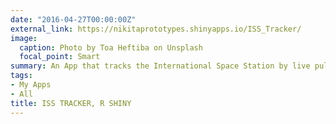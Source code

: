```yaml
---
date: "2016-04-27T00:00:00Z"
external_link: https://nikitaprototypes.shinyapps.io/ISS_Tracker/
image:
  caption: Photo by Toa Heftiba on Unsplash
  focal_point: Smart
summary: An App that tracks the International Space Station by live pulling its coordinates from NASA API.
tags:
- My Apps
- All
title: ISS TRACKER, R SHINY
---
```


